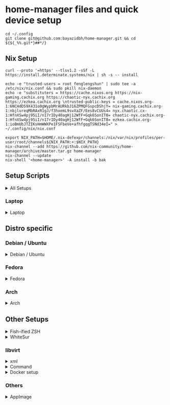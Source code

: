 # home-manager files and quick device setup

```
cd ~/.config
git clone git@github.com:bayazidbh/home-manager.git && cd ${${_%%.git*}##*/}
```

## Nix Setup

```
curl --proto '=https' --tlsv1.2 -sSf -L https://install.determinate.systems/nix | sh -s -- install

echo -e "trusted-users = root fenglengshun" | sudo tee -a /etc/nix/nix.conf && sudo pkill nix-daemon
echo -e "substituters = https://cache.nixos.org https://nix-gaming.cachix.org https://chaotic-nyx.cachix.org https://ezkea.cachix.org \ntrusted-public-keys = cache.nixos.org-1:6NCHdD59X431o0gWypbMrAURkbJ16ZPMQFGspcDShjY= nix-gaming.cachix.org-1:nbjlureqMbRAxR1gJ/f3hxemL9svXaZF/Ees8vCUUs4= nyx.chaotic.cx-1:HfnXSw4pj95iI/n17rIDy40agHj12WfF+Gqk6SonIT8= chaotic-nyx.cachix.org-1:HfnXSw4pj95iI/n17rIDy40agHj12WfF+Gqk6SonIT8= ezkea.cachix.org-1:ioBmUbJTZIKsHmWWXPe1FSFbeVe+afhfgqgTSNd34eI=" > ~/.config/nix/nix.conf

export NIX_PATH=$HOME/.nix-defexpr/channels:/nix/var/nix/profiles/per-user/root/channels${NIX_PATH:+:$NIX_PATH}
nix-channel --add https://github.com/nix-community/home-manager/archive/master.tar.gz home-manager
nix-channel --update
nix-shell '<home-manager>' -A install -b bak

```

## Setup Scripts

<details><summary>All Setups</summary><p>

#### Import gpg

```
gpg --import ~/Documents/Private/bayazidbh-gpg.gpg
```

#### block MiHoYo telemetry in /etc/hosts

```
echo -e "# block mihoyo telemetry\n\n0.0.0.0 overseauspider.yuanshen.com\n0.0.0.0 log-upload-os.hoyoverse.com\n0.0.0.0 dump.gamesafe.qq.com\n0.0.0.0 public-data-api.mihoyo.com\n0.0.0.0 log-upload.mihoyo.com\n0.0.0.0 uspider.yuanshen.com\n0.0.0.0 sg-public-data-api.hoyoverse.com\n\n0.0.0.0 prd-lender.cdp.internal.unity3d.com\n0.0.0.0 thind-prd-knob.data.ie.unity3d.com\n0.0.0.0 thind-gke-usc.prd.data.corp.unity3d.com\n0.0.0.0 cdp.cloud.unity3d.com\n0.0.0.0 remote-config-proxy-prd.uca.cloud.unity3d.com" | sudo tee -a /etc/hosts
```

</p></details>

### Laptop

<details><summary>Laptop</summary><p>

#### autocheck for kdeconnect devices

```
crontab -e
( crontab -l ; echo -e "# Check for kdeconnect devices\n*/2 * * * *     /usr/bin/kdeconnect-cli --refresh" ) | crontab -
```

</p></details>

## Distro specific

### Debian / Ubuntu

<details><summary>Debian / Ubuntu</summary><p>

```
libdbusmenu-qt5-2　libdbusmenu-gtk4 appmenu-gtk3-module appmenu-gtk2-module libdbusmenu-gtk3-4　locales-all

curl -sL https://raw.githubusercontent.com/wimpysworld/deb-get/main/deb-get | sudo -E bash -s install deb-get && deb-get install quickemu quickgui teamviewer

sudo apt-get install python3 python3-pip python3-yaml python3-dateutil python3-pyqt5 python3-packaging python3-requests && sudo pip3 install bauh
```
</p></details>


### Fedora

<details><summary>Fedora</summary><p>

```
sudo dnf install --allowerasing --best zsh @Virtualization fish kio-admin icoutils applet-window-buttons nmap wsdd samba python3-input-remapper gtk3-classic avif-pixbuf-loader heif-pixbuf-loader qt-heif-image-plugin libheif libheif-freeworld libheif-tools

sudo dnf install dnf5 https://mirrors.rpmfusion.org/free/fedora/rpmfusion-free-release-$(rpm -E %fedora).noarch.rpm https://mirrors.rpmfusion.org/nonfree/fedora/rpmfusion-nonfree-release-$(rpm -E %fedora).noarch.rpm

sudo dnf install https://download.teamviewer.com/download/linux/teamviewer.x86_64.rpm
```

</p></details>

### Arch

<details><summary>Arch</summary><p>

```
pacman -Syyu paru

paru -Syyu plasma5-applets-window-title applet-window-appmenu-git applet-window-buttons-git topgrade brave-bin spotify spotify-adblock-git python-spotdl freedownloadmanager teamviewer steamtinkerlaunch heroic-games-launcher-bin krename gtk3-classic virt-manager gameconqueror qtscrcpy soundux corectrl appmenu-gtk-module discover ttf-ibm-plex icoextract ttf-meslo-nerd-font-powerlevel10k icoutils unicode-emoji python-emoji noto-fonts-emoji-flag-git noto-color-emoji-fontconfig sunshine hunspell-en_us

paru -Syu --skipreview --noconfirm  applet-window-appmenu-git applet-window-buttons-git archisteamfarm-bin btrfs-compress btrfs-du discord-screenaudio plasma-hud-git libspeedhack-git nwjs-bin nwjs-ffmpeg-codecs-bin ceserver rmtrash sgdboop-bin

sudo pacman -S $(pacman -Qsq "^linux" | grep "^linux[0-9]*[-rt]*$" | awk '{print $1"-headers"}' ORS=' ')

performance tweaks: ananicy-cpp memavaild preload nohang uresourced prelockd irqbalance

gaming: noisetorch fancontrol-gui input-remapper droidcam steamtinkerlaunch mangohud gamemode goverlay replay-sorcery gamescope nyrna fastgame gameconqueror
``````
</p></details>

## Other Setups

<details><summary>Fish-ified ZSH</summary><p>

### Fish-ified ZSH

```
sudo chsh -s /bin/zsh ; chsh -s /bin/zsh ; sh -c "$(wget https://raw.githubusercontent.com/robbyrussell/oh-my-zsh/master/tools/install.sh -O -)"

git clone https://github.com/zsh-users/zsh-autosuggestions ${ZSH_CUSTOM:-~/.oh-my-zsh/custom}/plugins/zsh-autosuggestions ; git clone https://github.com/zsh-users/zsh-history-substring-search ${ZSH_CUSTOM:-~/.oh-my-zsh/custom}/plugins/zsh-history-substring-search ; git clone https://github.com/zsh-users/zsh-syntax-highlighting.git ${ZSH_CUSTOM:-~/.oh-my-zsh/custom}/plugins/zsh-syntax-highlighting ; git clone --depth=1 https://github.com/romkatv/powerlevel10k.git ${ZSH_CUSTOM:-$HOME/.oh-my-zsh/custom}/themes/powerlevel10k

kwrite ~/.zshrc
ZSH_THEME="powerlevel10k/powerlevel10k"
plugins=(git zsh-autosuggestions zsh-history-substring-search zsh-syntax-highlighting)
source ~/.zshrc
```

</p></details>

<details><summary>WhiteSur</summary><p>

### WhiteSur

#### Normal Install

- https://github.com/vinceliuice/WhiteSur-gtk-theme
- https://github.com/vinceliuice/WhiteSur-icon-theme
- https://github.com/vinceliuice/WhiteSur-kde
- https://github.com/vinceliuice/WhiteSur-cursors
- https://github.com/vinceliuice/Monterey-kde

```
mkdir -p /tmp/whitesur/whitesur

git clone https://github.com/vinceliuice/WhiteSur-gtk-theme /tmp/whitesur/WhiteSur-gtk-theme
/tmp/whitesur/WhiteSur-gtk-theme/install.sh -m -i -l standard -b default
/tmp/whitesur/WhiteSur-gtk-theme/tweaks.sh -F

git clone https://github.com/vinceliuice/WhiteSur-icon-theme /tmp/whitesur/WhiteSur-icon-theme
/tmp/whitesur/WhiteSur-icon-theme/install.sh

git clone https://github.com/vinceliuice/WhiteSur-kde /tmp/whitesur/WhiteSur-kde
/tmp/whitesur/WhiteSur-kde/install.sh
/tmp/whitesur/WhiteSur-kde/sddm/install.sh

git clone https://github.com/vinceliuice/WhiteSur-cursors /tmp/whitesur/WhiteSur-cursors
/tmp/whitesur/WhiteSur-cursors/install.sh

git clone https://github.com/vinceliuice/Monterey-kde /tmp/whitesur/Monterey-kde
/tmp/whitesur/Monterey-kde/install.sh
sudo /tmp/whitesur/Monterey-kde/sddm/install.sh
```

#### Icon options

```
--icon [standard|simple|gnome|ubuntu|tux|arch|manjaro|fedora|debian|void|opensuse|popos|mxlinux|zorin]
```

#### ublue Install

```
git clone git@github.com:bayazidbh/WhiteSur-gtk-theme.git ; git clone git@github.com:bayazidbh/WhiteSur-icon-theme.git ; git clone git@github.com:bayazidbh/WhiteSur-kde.git ; git clone git@github.com:bayazidbh/Monterey-kde.git ; git clone git@github.com:bayazidbh/WhiteSur-cursors.git
```

#### GNOME Install

```
/tmp/whitesur/WhiteSur-gtk-theme/tweaks --dash-to-dock -c dark ; sudo /tmp/whitesur/WhiteSur-gtk-theme/tweaks.sh -g --gdm-no-darken --no-blur -b default ;
```

</p></details>

### libvirt

<details><summary>xml</summary><p>

```
  <clock offset="localtime">
    <timer name="hpet" present="yes"/>
    <timer name="hypervclock" present="yes"/>
  </clock>

<disk type="file" device="disk">
      <driver name="qemu" type="qcow2"/>
      <source file="/home/fenglengshun/.local/share/libvirt/win11.qcow2"/>
      <target dev="vda" bus="virtio"/>
      <address type="pci" domain="0x0000" bus="0x06" slot="0x00" function="0x0"/>
</disk>
```
</p></details>

<details><summary>Command</summary><p>

```
$ sudo sed -i "s/#user = \"root\"/user = \"$(id -un)\"/g" /etc/libvirt/qemu.conf
$ sudo sed -i "s/#group = \"root\"/group = \"$(id -gn)\"/g" /etc/libvirt/qemu.conf
$ sudo usermod -a -G kvm $(id -un)
$ sudo usermod -a -G libvirt $(id -un)
$ sudo systemctl restart libvirtd

$ sudo ln -s /etc/apparmor.d/usr.sbin.libvirtd /etc/apparmor.d/disable/

$ sudo sed -i "s/\/usr\/libexec\/libvirt_leaseshelper m,/\/usr\/libexec\/libvirt_leaseshelper mr,/g" /etc/apparmor.d/usr.sbin.dnsmasq
$ mkdir -p ~/.config/libvirt
$ echo "uri_default = \"qemu:///system\"" >> ~/.config/libvirt/libvirt.conf
```

### Docker / Podman

</p></details>

<details><summary>Docker setup</summary><p>

```
docker volume create portainer_data
docker run -d -p 8000:8000 -p 9443:9443 --name portainer --restart=always -v /var/run/docker.sock:/var/run/docker.sock -v portainer_data:/data portainer/portainer-ce:latest
podman run -d -p 8000:8000 -p 9443:9443 --name portainer --restart=always -v /run/user/1000/podman/podman.sock:/var/run/docker.sock -v portainer_data:/data docker.io/portainer/portainer-ce:latest

# https://hub.docker.com/r/resilio/sync/
export DATA_FOLDER=/home/fenglengshun/rslsync
export WEBUI_PORT=30000
DATA_FOLDER=/home/fenglengshun/rslsync  WEBUI_PORT=30000 docker run -d --name Sync -p 30000:8888 -p 55555 -v /home/fenglengshun/rslsync:/mnt/sync -v /home/fenglengshun:/mnt/mounted_folders/fenglengshun -v /mnt/data:/mnt/mounted_folders/data --restart unless-stopped resilio/sync

docker pull docker.io/freshrss/freshrss
docker run -d --restart unless-stopped --log-opt max-size=10m -p 18080:80 -e TZ=Europe/Paris -e 'CRON_MIN=1,31' -v freshrss_data:/var/www/FreshRSS/data -v freshrss_extensions:/var/www/FreshRSS/extensions --name freshrss freshrss/freshrss

podman run -d --restart unless-stopped --log-opt max-size=10m -p 18080:80 -e TZ=Europe/Paris -e 'CRON_MIN=1,31' -v /home/fenglengshun/Documents/Private/Linux/config/freshrss/data:/var/www/FreshRSS/data -v /home/fenglengshun/Documents/Private/Linux/config/freshrss/extensions:/var/www/FreshRSS/extensions --name freshrss freshrss/freshrss
```

</p></details>

### Others

<details><summary>AppImage</summary><p>

- [Bauh](https://github.com/vinifmor/bauh#installation)
- [ScreenTranslator](https://github.com/OneMoreGres/ScreenTranslator/releases)

```
aria2c https://raw.githubusercontent.com/vinifmor/bauh/master/bauh/desktop/bauh.desktop
aria2c https://raw.githubusercontent.com/vinifmor/bauh-files/master/pictures/logo.svg
```

</p></details>
